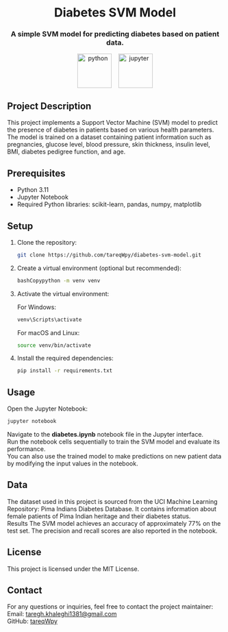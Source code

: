 <link rel="stylesheet" href="https://cdn.jsdelivr.net/gh/devicons/devicon@latest/devicon.min.css">
<h1 align="center">Diabetes SVM Model</h1>
<h3 align="center">A simple SVM model for predicting diabetes based on patient data.</h3>

<p align="center" style="display:flex; gap:16px; justify-content:center; align-items:center">
<a href="https://www.python.org/" target="_blank"><img src="https://cdn.jsdelivr.net/gh/devicons/devicon@latest/icons/python/python-original-wordmark.svg" alt="python" width="80px" height="80px"/></a>
<a href="https://jupyter.org/" target="_blank">
<img src="https://cdn.jsdelivr.net/gh/devicons/devicon@latest/icons/jupyter/jupyter-original-wordmark.svg" alt="jupyter" width="80px" height="80px"/></a>
</p>

## Project Description

This project implements a Support Vector Machine (SVM) model to predict the presence of diabetes in patients based on various health parameters. The model is trained on a dataset containing patient information such as pregnancies, glucose level, blood pressure, skin thickness, insulin level, BMI, diabetes pedigree function, and age.

## Prerequisites

-   Python 3.11
-   Jupyter Notebook
-   Required Python libraries: scikit-learn, pandas, numpy, matplotlib

## Setup

1.  Clone the repository:

    ```bash
    git clone https://github.com/tareqWpy/diabetes-svm-model.git
    ```

2.  Create a virtual environment (optional but recommended):

    ```bash
    bashCopypython -m venv venv
    ```

3.  Activate the virtual environment:

    For Windows:

    ```bash
    venv\Scripts\activate
    ```

    For macOS and Linux:

    ```bash
    source venv/bin/activate
    ```

4.  Install the required dependencies:

    ```bash
    pip install -r requirements.txt
    ```

## Usage

Open the Jupyter Notebook:

```bash
jupyter notebook
```

Navigate to the **diabetes.ipynb** notebook file in the Jupyter interface.<br>
Run the notebook cells sequentially to train the SVM model and evaluate its performance.<br>
You can also use the trained model to make predictions on new patient data by modifying the input values in the notebook.<br>

## Data

The dataset used in this project is sourced from the UCI Machine Learning Repository: Pima Indians Diabetes Database. It contains information about female patients of Pima Indian heritage and their diabetes status.<br>
Results
The SVM model achieves an accuracy of approximately 77% on the test set. The precision and recall scores are also reported in the notebook.<br>

## License

This project is licensed under the MIT License.

## Contact

For any questions or inquiries, feel free to contact the project maintainer:
Email: taregh.khaleghi1381@gmail.com<br>
GitHub: [tareqWpy](https://github.com/tareqWpy)<br>
